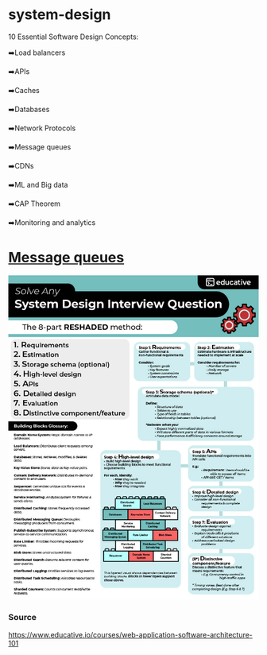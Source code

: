 # system-design

10 Essential Software Design Concepts:

➡️Load balancers

➡️APIs

➡️Caches

➡️Databases

➡️Network Protocols

➡️Message queues

➡️CDNs

➡️ML and Big data

➡️CAP Theorem

➡️Monitoring and analytics
    
    
# [Message queues](https://github.com/cdeucher/product-price-tracking)
 
![System Design](system-design.jpg)


### Source
https://www.educative.io/courses/web-application-software-architecture-101
